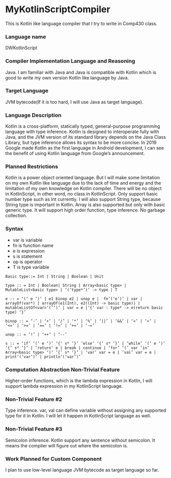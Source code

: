 # MyKotlinScriptCompiler
This is Kotlin like language compiler that I try to write in Comp430 class.

### Language name
DWKotlinScript

### Compiler Implementation Language and Reasoning
Java. I am familiar with Java and Java is compatible with Kotlin which is good to write my own version Kotlin like language by Java.

### Target Language
JVM bytecode(If it is too hard, I will use Java as target language).

### Language Description
Kotlin is a cross-platform, statically typed, general-purpose programming language with type inference. Kotlin is designed to interoperate fully with Java, and the JVM version of its standard library depends on the Java Class Library, but type inference allows its syntax to be more concise. In 2019 Google made Kotlin as the first language in Android development, I can see the benefit of using Kotlin language from Google’s announcement.

### Planned Restrictions
Kotlin is a power object oriented language. But I will make some limitation on my own Kotlin like language due to the lack of time and energy and the limitation of my own knowledge on Kotlin compiler. There will be no object in KotlinScript, in other word, no class in KotlinScript. Only support basic number type such as Int currently. I will also support String type, because String type is important in Kotlin. Array is also supported but only with basic generic type. It will support high order function, type inference. No garbage collection.

### Syntax
* var is variable
* fn is function name
* e is expression
* s is statement
* op is operator
* T is type variable
```
Basic type::= Int | String | Boolean | Unit

type :: = Int | Boolean| String | Array<basic type> | MutableList<basic type> | ‘(‘type*’)’ -> type | T

e :: = ‘(‘ e ’)’ | e1 binop e2 | unop e |  fn’(‘e’)’ | var | arrayOf(var*) | arrayOf(e1(Int), e2((Int) -> basic type)) | mutableListOf<var>’(‘’)’ | var = e |‘{‘ var : type* -> e(return basic type) ‘}’

binop :: = ‘-’ | ‘+’ | ‘/’ | ‘*’ | ‘%’ | ‘||’ | ‘&&’ | ‘<’ | ‘>’ | ‘<=’ | ‘>=’ | ‘==’ | ‘!=’ | ‘+=’ | ‘-=’

unop :: = ‘!’ | ‘++’ | ‘--’

s :: = ‘if’ ‘(’ e ‘)’ ‘{‘ s* ‘}’ ‘else’ ‘{‘ s* ‘}’ | ‘while’ ‘(’ e ‘)’ ‘{’ s* ‘}’ | ‘return’ e | break | continue | ‘for’ ‘(’ var ‘in’ Array<basic type> ‘)’ ‘{’ s* ‘}’ | ‘var’ var = e | ‘val’ var = e | print’(‘var’)’ | println’(‘var’)’
```
### Computation Abstraction Non-Trivial Feature
Higher-order functions, which is the lambda expression in Kotlin, I will support lambda expression in my KotlinScript language.

### Non-Trivial Feature #2
Type inference. var, val can define variable without assigning any supported type for it in Kotlin. I will let it happen in KotlinScript language as well.

### Non-Trivial Feature #3
Semicolon inference. Kotlin support any sentence without semicolon. It means the compiler will figure out where the semicolon is.

### Work Planned for Custom Component
I plan to use low-level language JVM bytecode as target language so far.
